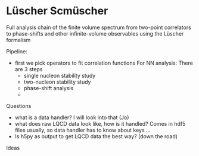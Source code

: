 # Lüscher Scmüscher
Full analysis chain of the finite volume spectrum from two-point correlators to phase-shifts and other infinite-volume observables using the Lüscher formalism

Pipeline:
- first we pick operators to fit correlation functions
For NN analysis: There are 3 steps
  - single nucleon stability study
  - two-nucleon stability study
  - phase-shift analysis
  - 

Questions
- what is a data handler? I will look into that (Jo)
- what does raw LQCD data look like, how is it handled? Comes in hdf5 files usually, so data handler has to know about keys ...
- Is h5py as output to get LQCD data the best way? (down the road)

Ideas
